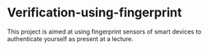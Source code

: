 # Verification-using-fingerprint
This project is aimed at using fingerprint sensors of smart devices to authenticate yourself as present at a lecture.
